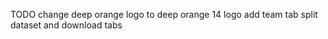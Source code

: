 TODO
    change deep orange logo to deep orange 14 logo
    add team tab
    split dataset and download tabs